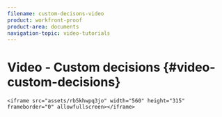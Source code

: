 ```yaml
---
filename: custom-decisons-video
product: workfront-proof
product-area: documents
navigation-topic: video-tutorials
---
```





# Video - Custom decisions {#video-custom-decisions}

`<iframe src="assets/rb5khwpq3jo" width="560" height="315" frameborder="0" allowfullscreen></iframe>` 
